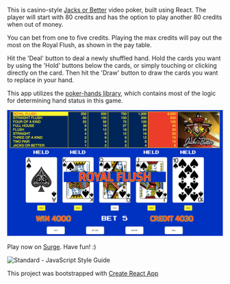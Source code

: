 This is casino-style [Jacks or Better] video poker, built using React. The player
will start with 80 credits and has the option to play another 80 credits when out of money.

You can bet from one to five credits. Playing the max credits will pay out
the most on the Royal Flush, as shown in the pay table.

Hit the 'Deal' button to deal a newly shuffled hand. Hold the cards you want by
using the 'Hold' buttons below the cards, or simply touching or clicking directly
on the card. Then hit the 'Draw' button to draw the cards you want to replace in your hand.

This app utilizes the [poker-hands library], which contains most of the logic for
determining hand status in this game.

![Royal Flush Image](public/images/RoyalFlushImg.png)

Play now on [Surge]. Have fun! :)

<img src="https://img.shields.io/badge/code_style-standard-brightgreen.svg" alt="Standard - JavaScript Style Guide">

This project was bootstrapped with [Create React App]

[Jacks or Better]: https://wizardofodds.com/games/video-poker/tables/jacks-or-better/
[poker-hands library]: https://www.npmjs.com/package/poker-hands
[Surge]: http://jacks-or-better.surge.sh/
[Create React App]: https://github.com/facebookincubator/create-react-app
